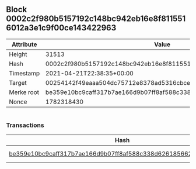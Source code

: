 ## Block 0002c2f980b5157192c148bc942eb16e8f8115516012a3e1c9f00ce143422963

Attribute | Value
--- | ---
Height | 31513
Hash | 0002c2f980b5157192c148bc942eb16e8f8115516012a3e1c9f00ce143422963
Timestamp | 2021-04-21T22:38:35+00:00
Target | 00254142f49eaaa504dc75712e8378ad5316cbcead634704b3734b6271167cc4
Merke root | be359e10bc9caff317b7ae166d9b07ff8af588c338d626185662f9d293185829
Nonce | 1782318430

```

```

### Transactions

Hash | Amount
--- | ---
[be359e10bc9caff317b7ae166d9b07ff8af588c338d626185662f9d293185829](be359e10bc9caff317b7ae166d9b07ff8af588c338d626185662f9d293185829.md) | 10.00000000 SKEPTI 
